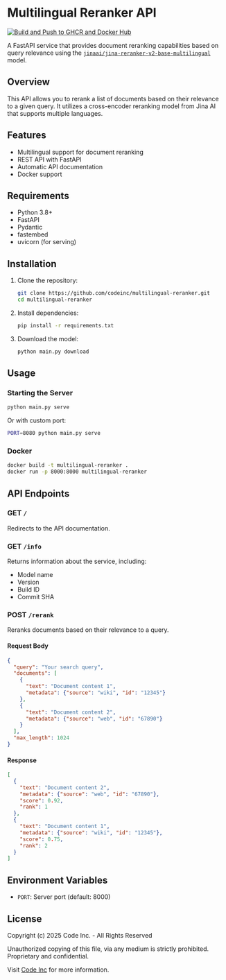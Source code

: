 # Multilingual Reranker API

[![Build and Push to GHCR and Docker Hub](https://github.com/joanfabregat/jina-rerank/actions/workflows/build.yaml/badge.svg)](https://github.com/joanfabregat/jina-rerank/actions/workflows/build.yaml)

A FastAPI service that provides document reranking capabilities based on query relevance using the [`jinaai/jina-reranker-v2-base-multilingual`](https://huggingface.co/jinaai/jina-reranker-v2-base-multilingual) model.

## Overview

This API allows you to rerank a list of documents based on their relevance to a given query. It utilizes a cross-encoder reranking model from Jina AI that supports multiple languages.

## Features

- Multilingual support for document reranking
- REST API with FastAPI
- Automatic API documentation
- Docker support

## Requirements

- Python 3.8+
- FastAPI
- Pydantic
- fastembed
- uvicorn (for serving)

## Installation

1. Clone the repository:
   ```bash
   git clone https://github.com/codeinc/multilingual-reranker.git
   cd multilingual-reranker
   ```

2. Install dependencies:
   ```bash
   pip install -r requirements.txt
   ```

3. Download the model:
   ```bash
   python main.py download
   ```

## Usage

### Starting the Server

```bash
python main.py serve
```

Or with custom port:
```bash
PORT=8080 python main.py serve
```

### Docker

```bash
docker build -t multilingual-reranker .
docker run -p 8000:8000 multilingual-reranker
```

## API Endpoints

### GET `/`

Redirects to the API documentation.

### GET `/info`

Returns information about the service, including:
- Model name
- Version
- Build ID
- Commit SHA

### POST `/rerank`

Reranks documents based on their relevance to a query.

#### Request Body

```json
{
  "query": "Your search query",
  "documents": [
    {
      "text": "Document content 1",
      "metadata": {"source": "wiki", "id": "12345"}
    },
    {
      "text": "Document content 2",
      "metadata": {"source": "web", "id": "67890"}
    }
  ],
  "max_length": 1024
}
```

#### Response

```json
[
  {
    "text": "Document content 2",
    "metadata": {"source": "web", "id": "67890"},
    "score": 0.92,
    "rank": 1
  },
  {
    "text": "Document content 1",
    "metadata": {"source": "wiki", "id": "12345"},
    "score": 0.75,
    "rank": 2
  }
]
```

## Environment Variables

- `PORT`: Server port (default: 8000)

## License

Copyright (c) 2025 Code Inc. - All Rights Reserved

Unauthorized copying of this file, via any medium is strictly prohibited.
Proprietary and confidential.

Visit [Code Inc](https://www.codeinc.co) for more information.